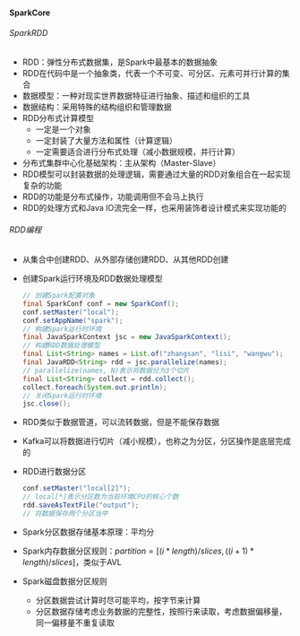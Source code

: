 #### SparkCore

###### SparkRDD

- RDD：弹性分布式数据集，是Spark中最基本的数据抽象
- RDD在代码中是一个抽象类，代表一个不可变、可分区、元素可并行计算的集合
- 数据模型：一种对现实世界数据特征进行抽象、描述和组织的工具
- 数据结构：采用特殊的结构组织和管理数据
- RDD分布式计算模型
  - 一定是一个对象
  - 一定封装了大量方法和属性（计算逻辑）
  - 一定需要适合进行分布式处理（减小数据规模，并行计算）
- 分布式集群中心化基础架构：主从架构（Master-Slave）
- RDD模型可以封装数据的处理逻辑，需要通过大量的RDD对象组合在一起实现复杂的功能
- RDD的功能是分布式操作，功能调用但不会马上执行
- RDD的处理方式和Java IO流完全一样，也采用装饰者设计模式来实现功能的

###### RDD编程

- 从集合中创建RDD、从外部存储创建RDD、从其他RDD创建

- 创建Spark运行环境及RDD数据处理模型

  ```java
  // 创建Spark配置对象
  final SparkConf conf = new SparkConf();
  conf.setMaster("local");
  conf.setAppName("spark");
  // 构建Spark运行时环境
  final JavaSparkContext jsc = new JavaSparkContext();
  // 构建RDD数据处理模型
  final List<String> names = List.of("zhangsan", "lisi", "wangwu");
  final JavaRDD<String> rdd = jsc.parallelize(names); 
  // parallelize(names, N)表示将数据分为3个切片
  final List<String> collect = rdd.collect();
  collect.foreach(System.out.println);
  // 关闭Spark运行时环境
  jsc.close();
  ```
  
- RDD类似于数据管道，可以流转数据，但是不能保存数据

- Kafka可以将数据进行切片（减小规模），也称之为分区，分区操作是底层完成的

- RDD进行数据分区

  ```Java
  conf.setMaster("local[2]");
  // local[*]表示分区数为当前环境CPU的核心个数
  rdd.saveAsTextFile("output");
  // 将数据保存两个分区当中
  ```

- Spark分区数据存储基本原理：平均分

- Spark内存数据分区规则：$partition = [(i * length) / slices, ((i + 1) * length)/slices]$，类似于AVL

- Spark磁盘数据分区规则

  - 分区数据尝试计算时尽可能平均，按字节来计算
  - 分区数据存储考虑业务数据的完整性，按照行来读取，考虑数据偏移量，同一偏移量不重复读取
